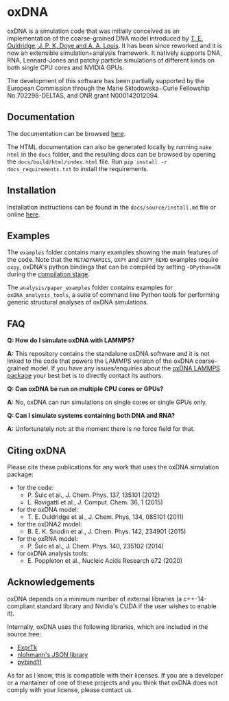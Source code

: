 # oxDNA

oxDNA is a simulation code that was initially conceived as an implementation of the coarse-grained DNA model introduced by [T. E. Ouldridge, J. P. K. Doye and A. A. Louis](http://dx.doi.org/10.1063/1.3552946). It has been since reworked and it is now an extensible simulation+analysis framework. It natively supports DNA, RNA, Lennard-Jones and patchy particle simulations of different kinds on both single CPU cores and NVIDIA GPUs.

The development of this software has been partially supported by the European Commission through the Marie Skłodowska−Curie Fellowship No.702298-DELTAS, and ONR grant N000142012094.

## Documentation

The documentation can be browsed [here](https://lorenzo-rovigatti.github.io/oxDNA/).

The HTML documentation can also be generated locally by running `make html` in the `docs` folder, and the resulting docs can be browsed by opening the `docs/build/html/index.html` file. Run `pip install -r docs_requirements.txt` to install the requirements.

## Installation

Installation instructions can be found in the `docs/source/install.md` file or online [here](https://lorenzo-rovigatti.github.io/oxDNA/install.html).

## Examples

The `examples` folder contains many examples showing the main features of the code. Note that the `METADYNAMICS`, `OXPY` and `OXPY_REMD` examples require `oxpy`, oxDNA's python bindings that can be compiled by setting `-DPython=ON` during the [compilation stage](https://lorenzo-rovigatti.github.io/oxDNA/install.html#cmake-options).

The `analysis/paper_examples` folder contains examples for `oxDNA_analysis_tools`, a suite of command line Python tools for performing generic structural analyses of oxDNA simulations.

## FAQ

**Q: How do I simulate oxDNA with LAMMPS?**

**A:** This repository contains the standalone oxDNA software and it is not linked to the code that powers the LAMMPS version of the oxDNA coarse-grained model. If you have any issues/enquiries about the [oxDNA LAMMPS package](https://docs.lammps.org/pair_oxdna.html) your best bet is to directly contact its authors.

**Q: Can oxDNA be run on multiple CPU cores or GPUs?**

**A:** No, oxDNA can run simulations on single cores or single GPUs only.

**Q: Can I simulate systems containing both DNA and RNA?**

**A:** Unfortunately not: at the moment there is no force field for that.

## Citing oxDNA

Please cite these publications for any work that uses the oxDNA simulation package:

- for the code:
  * P. Šulc et al., J. Chem. Phys. 137, 135101 (2012)
  * L. Rovigatti et al., J. Comput. Chem. 36, 1 (2015)
- for the oxDNA model:
  * T. E. Ouldridge et al., J. Chem. Phys, 134, 085101 (2011)
- for the oxDNA2 model:
  * B. E. K. Snodin et al., J. Chem. Phys. 142, 234901 (2015)
- for the oxRNA model:
  * P. Šulc et al., J. Chem. Phys. 140, 235102 (2014)
- for oxDNA analysis tools:
  * E. Poppleton et al., Nucleic Acids Research e72 (2020)
    
## Acknowledgements

oxDNA depends on a minimum number of external libraries (a c++-14-compliant standard library and Nvidia's CUDA if the user wishes to enable it).

Internally, oxDNA uses the following libraries, which are included in the source tree:

* [ExprTk](https://www.partow.net/programming/exprtk/index.html)
* [nlohmann's JSON library](https://github.com/nlohmann/json)
* [pybind11](https://github.com/pybind/pybind11)

As far as I know, this is compatible with their licenses. If you are a developer or a mantainer of one of these projects and you think that oxDNA does not comply with your license, please contact us.
